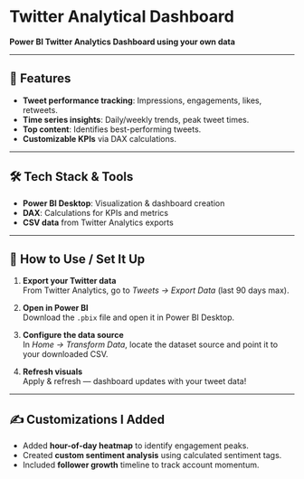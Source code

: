 # Twitter Analytical Dashboard

**Power BI Twitter Analytics Dashboard using your own data**

---

## 🧰 Features
- **Tweet performance tracking**: Impressions, engagements, likes, retweets.
- **Time series insights**: Daily/weekly trends, peak tweet times.
- **Top content**: Identifies best-performing tweets.
- **Customizable KPIs** via DAX calculations.

---


## 🛠️ Tech Stack & Tools
- **Power BI Desktop**: Visualization & dashboard creation
- **DAX**: Calculations for KPIs and metrics
- **CSV data** from Twitter Analytics exports

---

## 🧭 How to Use / Set It Up

1. **Export your Twitter data**  
   From Twitter Analytics, go to *Tweets → Export Data* (last 90 days max).

2. **Open in Power BI**  
   Download the `.pbix` file and open it in Power BI Desktop.

3. **Configure the data source**  
   In *Home → Transform Data*, locate the dataset source and point it to your downloaded CSV.

4. **Refresh visuals**  
   Apply & refresh — dashboard updates with your tweet data!

---

## ✍️ Customizations I Added
- Added **hour-of-day heatmap** to identify engagement peaks.
- Created **custom sentiment analysis** using calculated sentiment tags.
- Included **follower growth** timeline to track account momentum.
